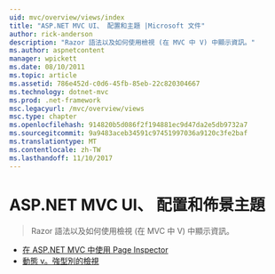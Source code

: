 ```yaml
---
uid: mvc/overview/views/index
title: "ASP.NET MVC UI、 配置和主題 |Microsoft 文件"
author: rick-anderson
description: "Razor 語法以及如何使用檢視 (在 MVC 中 V) 中顯示資訊。"
ms.author: aspnetcontent
manager: wpickett
ms.date: 08/10/2011
ms.topic: article
ms.assetid: 786e452d-c0d6-45fb-85eb-22c820304667
ms.technology: dotnet-mvc
ms.prod: .net-framework
msc.legacyurl: /mvc/overview/views
msc.type: chapter
ms.openlocfilehash: 914820b5d086f2f194881ec9d47da2e5db9732a7
ms.sourcegitcommit: 9a9483aceb34591c97451997036a9120c3fe2baf
ms.translationtype: MT
ms.contentlocale: zh-TW
ms.lasthandoff: 11/10/2017
---
```

<a name="aspnet-mvc-ui-layouts-and-themes"></a>ASP.NET MVC UI、 配置和佈景主題
====================
> Razor 語法以及如何使用檢視 (在 MVC 中 V) 中顯示資訊。


- [在 ASP.NET MVC 中使用 Page Inspector](using-page-inspector-in-aspnet-mvc.md)
- [動態 v。強型別的檢視](dynamic-v-strongly-typed-views.md)
